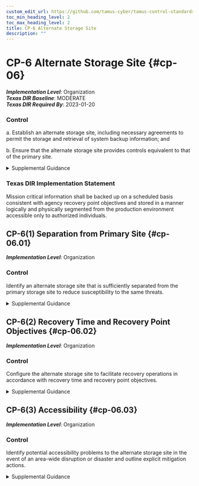 ```yaml
---
custom_edit_url: https://github.com/tamus-cyber/tamus-control-standards/tree/main/content/tamus.edu/TAMUS_profile.xml
toc_min_heading_level: 2
toc_max_heading_level: 2
title: CP-6 Alternate Storage Site
description: ""
---
```


# CP-6 Alternate Storage Site {#cp-06}

_**Implementation Level**_: Organization\
_**Texas DIR Baseline**_: MODERATE\
_**Texas DIR Required By**_: 2023-01-20

### Control

a. Establish an alternate storage site, including necessary agreements to permit the storage and retrieval of system backup information; and

b. Ensure that the alternate storage site provides controls equivalent to that of the primary site.

<details>
  <summary>Supplemental Guidance</summary>

Alternate storage sites are geographically distinct from primary storage sites and maintain duplicate copies of information and data if the primary storage site is not available. Similarly, alternate processing sites provide processing capability if the primary processing site is not available. Geographically distributed architectures that support contingency requirements may be considered alternate storage sites. Items covered by alternate storage site agreements include environmental conditions at the alternate sites, access rules for systems and facilities, physical and environmental protection requirements, and coordination of delivery and retrieval of backup media. Alternate storage sites reflect the requirements in contingency plans so that organizations can maintain essential mission and business functions despite compromise, failure, or disruption in organizational systems.

</details>

### Texas DIR Implementation Statement

Mission critical information shall be backed up on a scheduled basis consistent with agency recovery point objectives and stored in a manner logically and physically segmented from the production environment accessible only to authorized individuals.

## CP-6(1) Separation from Primary Site {#cp-06.01}

_**Implementation Level**_: Organization

### Control

Identify an alternate storage site that is sufficiently separated from the primary storage site to reduce susceptibility to the same threats.

<details>
  <summary>Supplemental Guidance</summary>

Threats that affect alternate storage sites are defined in organizational risk assessments and include natural disasters, structural failures, hostile attacks, and errors of omission or commission. Organizations determine what is considered a sufficient degree of separation between primary and alternate storage sites based on the types of threats that are of concern. For threats such as hostile attacks, the degree of separation between sites is less relevant.

</details>

## CP-6(2) Recovery Time and Recovery Point Objectives {#cp-06.02}

_**Implementation Level**_: Organization

### Control

Configure the alternate storage site to facilitate recovery operations in accordance with recovery time and recovery point objectives.

<details>
  <summary>Supplemental Guidance</summary>

Organizations establish recovery time and recovery point objectives as part of contingency planning. Configuration of the alternate storage site includes physical facilities and the systems supporting recovery operations that ensure accessibility and correct execution.

</details>

## CP-6(3) Accessibility {#cp-06.03}

_**Implementation Level**_: Organization

### Control

Identify potential accessibility problems to the alternate storage site in the event of an area-wide disruption or disaster and outline explicit mitigation actions.

<details>
  <summary>Supplemental Guidance</summary>

Area-wide disruptions refer to those types of disruptions that are broad in geographic scope with such determinations made by organizations based on organizational assessments of risk. Explicit mitigation actions include duplicating backup information at other alternate storage sites if access problems occur at originally designated alternate sites or planning for physical access to retrieve backup information if electronic accessibility to the alternate site is disrupted.

</details>


